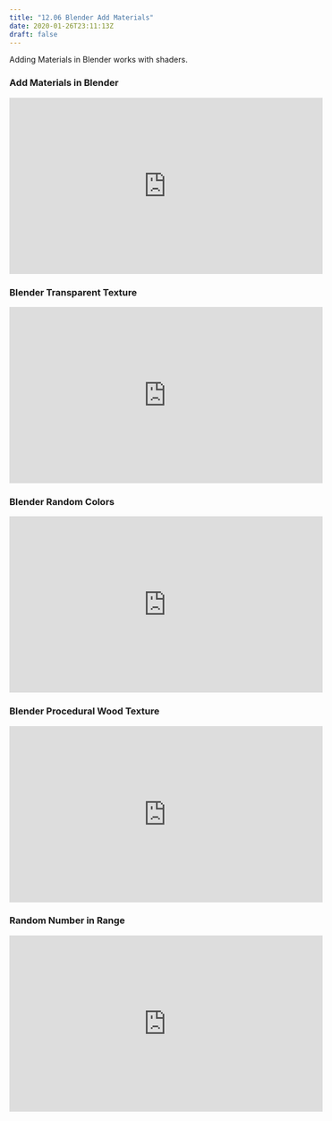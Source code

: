 ```yaml
---
title: "12.06 Blender Add Materials"
date: 2020-01-26T23:11:13Z
draft: false
---
```


Adding Materials in Blender works with shaders.

<div class="video-grid">

<div class="video-card">

### Add Materials in Blender

<div class="iframe-16-9-container">
<iframe width="560" height="315" src="https://www.youtube.com/embed/MQ7ba6CoGHM?rel=0" title="YouTube video player" frameborder="0" allow="accelerometer; autoplay; clipboard-write; encrypted-media; gyroscope; picture-in-picture; web-share" allowfullscreen></iframe>
</div>
</div>

<div class="video-card">

### Blender Transparent Texture

<div class="iframe-16-9-container">
<iframe width="560" height="315" src="https://www.youtube.com/embed/622uGwLxbPY?rel=0" title="YouTube video player" frameborder="0" allow="accelerometer; autoplay; clipboard-write; encrypted-media; gyroscope; picture-in-picture; web-share" allowfullscreen></iframe>
</div>
</div>

<div class="video-card">

### Blender Random Colors

<div class="iframe-16-9-container">
<iframe class="youTubeIframe" width="560" height="315" src="https://www.youtube.com/embed/VzqZuXZJVRo?rel=0" title="YouTube video player" frameborder="0" allow="accelerometer; autoplay; clipboard-write; encrypted-media; gyroscope; picture-in-picture; web-share" allowfullscreen></iframe>
</div>
</div>

<div class="video-card">

### Blender Procedural Wood Texture

<div class="iframe-16-9-container">
<iframe class="youTubeIframe" width="560" height="315" src="https://www.youtube.com/embed/mLMESPS2uKY?rel=0" title="YouTube video player" frameborder="0" allow="accelerometer; autoplay; clipboard-write; encrypted-media; gyroscope; picture-in-picture; web-share" allowfullscreen></iframe>
</div>
</div>

<div class="video-card">

### Random Number in Range

<div class="iframe-16-9-container">
<iframe class="youTubeIframe" width="560" height="315" src="https://www.youtube.com/embed/i9JTQ8S63x0?rel=0" title="YouTube video player" frameborder="0" allow="accelerometer; autoplay; clipboard-write; encrypted-media; gyroscope; picture-in-picture; web-share" allowfullscreen></iframe>
</div>
</div>

</div>
